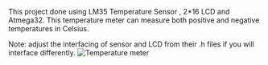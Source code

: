 This project done using LM35 Temperature Sensor , 2*16 LCD and Atmega32.
This temperature meter can measure both positive and negative temperatures in Celsius.

Note: adjust the interfacing of sensor and LCD from their .h files if you will interface differently.
![Temperature meter](https://github.com/AhmedAlsheikh0234/Temperature-Meter/assets/154998275/9c0f03aa-3c1a-46d4-983c-f2557e994e19)
